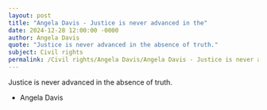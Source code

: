 ```yaml
---
layout: post
title: "Angela Davis - Justice is never advanced in the"
date: 2024-12-28 12:00:00 -0000
author: Angela Davis
quote: "Justice is never advanced in the absence of truth."
subject: Civil rights
permalink: /Civil rights/Angela Davis/Angela Davis - Justice is never advanced in the
---
```


Justice is never advanced in the absence of truth.

- Angela Davis
